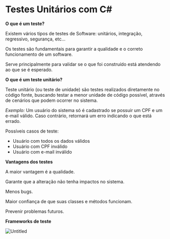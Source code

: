# Testes Unitários com C#

**O que é um teste?**

Existem vários tipos de testes de Software: unitários, integração, regressivo, segurança, etc…

Os testes são fundamentais para garantir a qualidade e o correto funcionamento de um software.

Serve principalmente para validar se o que foi construído está atendendo ao que se é esperado.

**O que é um teste unitário?**

Teste unitário (ou teste de unidade) são testes realizados diretamente no código fonte, buscando testar a menor unidade de código possível, através de cenários que podem ocorrer no sistema.

*Exemplo:* Um usuário do sistema só é cadastrado se possuir um CPF e um e-mail válido. Caso contrário, retornará um erro indicando o que está errado.

Possíveis casos de teste:

- Usuário com todos os dados válidos
- Usuário com CPF inválido
- Usuário  com e-mail inválido

**Vantagens dos testes**

A maior vantagem é a qualidade.

Garante que a alteração não tenha impactos no sistema.

Menos bugs.

Maior confiança de que suas classes e métodos funcionam.

Prevenir problemas futuros.

**Frameworks de teste**

![Untitled](https://github.com/thaisndc/TesteUnit-rio/assets/97450843/b1fd74fb-dc43-44e5-a142-31bf37387028)
